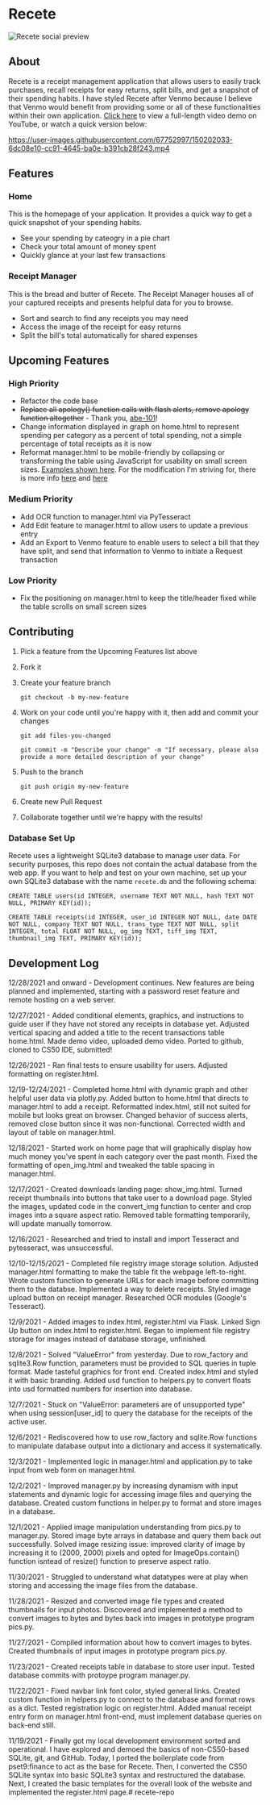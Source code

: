 # Recete

![Recete social preview](https://user-images.githubusercontent.com/67752997/150200809-46b25b03-989f-4c89-b31a-1584fbc0ac39.png)

## About
Recete is a receipt management application that allows users to easily track purchases, recall receipts for easy returns, split bills, and get a snapshot of their spending habits. I have styled Recete after Venmo because I believe that Venmo would benefit from providing some or all of these functionalities within their own application.
[Click here](https://www.youtube.com/watch?v=fMJopiHMkEI "Recete Video Demo - YouTube") to view a full-length video demo on YouTube, or watch a quick version below:


https://user-images.githubusercontent.com/67752997/150202033-6dc08e10-cc91-4645-ba0e-b391cb28f243.mp4


## Features
### Home
This is the homepage of your application. It provides a quick way to get a quick snapshot of your spending habits.
* See your spending by cateogry in a pie chart
* Check your total amount of money spent
* Quickly glance at your last few transactions

### Receipt Manager
This is the bread and butter of Recete. The Receipt Manager houses all of your captured receipts and presents helpful data for you to browse. 
* Sort and search to find any receipts you may need
* Access the image of the receipt for easy returns
* Split the bill's total automatically for shared expenses


## Upcoming Features
### High Priority
* Refactor the code base
* <s>Replace all apology() function calls with flash alerts, remove apology function altogether</s> - Thank you, [abe-101](https://github.com/abe-101)!
* Change information displayed in graph on home.html to represent spending per category as a percent of total spending, not a simple percentage of total receipts as it is now
* Reformat manager.html to be mobile-friendly by collapsing or transforming the table using JavaScript for usability on small screen sizes. [Examples shown here](https://medium.com/appnroll-publication/5-practical-solutions-to-make-responsive-data-tables-ff031c48b122). For the modification I'm striving for, there is more info [here](https://elvery.net/demo/responsive-tables/#:~:text=%3C/table%3E-,No%20More%20Tables,-This%20technique%20was) and [here](https://css-tricks.com/responsive-data-tables/)

### Medium Priority 
* Add OCR function to manager.html via PyTesseract
* Add Edit feature to manager.html to allow users to update a previous entry
* Add an Export to Venmo feature to enable users to select a bill that they have split, and send that information to Venmo to initiate a Request transaction

### Low Priority
* Fix the positioning on manager.html to keep the title/header fixed while the table scrolls on small screen sizes


## Contributing
1. Pick a feature from the Upcoming Features list above
1. Fork it
1. Create your feature branch

    `git checkout -b my-new-feature`

1. Work on your code until you're happy with it, then add and commit your changes

    `git add files-you-changed`

    `git commit -m "Describe your change" -m "If necessary, please also provide a more detailed description of your change"`

1. Push to the branch

    `git push origin my-new-feature`

1. Create new Pull Request
1. Collaborate together until we're happy with the results!

### Database Set Up
Recete uses a lightweight SQLite3 database to manage user data. For security purposes, this repo does not contain the actual database from the web app. If you want to help and test on your own machine, set up your own SQLite3 database with the name `recete.db` and the following schema:

`CREATE TABLE users(id INTEGER, username TEXT NOT NULL, hash TEXT NOT NULL, PRIMARY KEY(id));`

`CREATE TABLE receipts(id INTEGER, user_id INTEGER NOT NULL, date DATE NOT NULL, company TEXT NOT NULL, trans_type TEXT NOT NULL, split INTEGER, total FLOAT NOT NULL, og_img TEXT, tiff_img TEXT, thumbnail_img TEXT, PRIMARY KEY(id));`


## Development Log

12/28/2021 and onward - Development continues. New features are being planned and implemented, starting with a password reset feature and remote hosting on a web server.

12/27/2021 - Added conditional elements, graphics, and instructions to guide user if they have not stored any receipts in database yet. Adjusted vertical spacing and added a title to the recent transactions table home.html. Made demo video, uploaded demo video. Ported to github, cloned to CS50 IDE, submitted!

12/26/2021 - Ran final tests to ensure usability for users. Adjusted formatting on register.html. 


12/19-12/24/2021 - Completed home.html with dynamic graph and other helpful user data via plotly.py. Added button to home.html that directs to manager.html to add a receipt. Reformatted index.html, still not suited for mobile but looks great on browser. Changed behavior of success alerts, removed close button since it was non-functional. Corrected width and layout of table on manager.html.

12/18/2021 - Started work on home page that will graphically display how much money you've spent in each category over the past month. Fixed the formatting of open_img.html and tweaked the table spacing in manager.html.

12/17/2021 - Created downloads landing page: show_img.html. Turned receipt thumbnails into buttons that take user to a download page. Styled the images, updated code in the convert_img function to center and crop images into a square aspect ratio. Removed table formatting temporarily, will update manually tomorrow.

12/16/2021 - Researched and tried to install and import Tesseract and pytesseract, was unsuccessful.

12/10-12/15/2021 - Completed file registry image storage solution. Adjusted manager.html formatting to make the table fit the webpage left-to-right. Wrote custom function to generate URLs for each image before committing them to the databse. Implemented a way to delete receipts. Styled image upload button on receipt manager. Researched OCR modules (Google's Tesseract).

12/9/2021 - Added images to index.html, register.html via Flask. Linked Sign Up button on index.html to register.html. Began to implement file registry storage for images instead of database storage, unfinished. 

12/8/2021 - Solved "ValueError" from yesterday. Due to row_factory and sqlite3.Row function, parameters must be provided to SQL queries in tuple format. Made tasteful graphics for front end. Created index.html and styled it with basic branding. Added usd function to helpers.py to convert floats into usd formatted numbers for insertion into database.

12/7/2021 - Stuck on "ValueError: parameters are of unsupported type" when using session[user_id] to query the database for the receipts of the active user. 

12/6/2021 - Rediscovered how to use row_factory and sqlite.Row functions to manipulate database output into a dictionary and access it systematically.

12/3/2021 - Implemented logic in manager.html and application.py to take input from web form on manager.html. 

12/2/2021 - Improved manager.py by increasing dynamism with input statements and dynamic logic for accessing image files and querying the database. Created custom functions in helper.py to format and store images in a database. 

12/1/2021 - Applied image manipulation understanding from pics.py to manager.py. Stored image byte arrays in database and query them back out successfully. Solved image resizing issue: improved clarity of image by increasing it to (2000, 2000) pixels and opted for ImageOps.contain() function isntead of resize() function to preserve aspect ratio.

11/30/2021 - Struggled to understand what datatypes were at play when storing and accessing the image files from the database.

11/28/2021 - Resized and converted image file types and created thumbnails for input photos. Discovered and implemented a method to convert images to bytes and bytes back into images in prototype program pics.py.

11/27/2021 - Compiled information about how to convert images to bytes. Created thumbnails of input images in prototype program pics.py.

11/23/2021 - Created receipts table in database to store user input. Tested database commits with protoype program manager.py.

11/22/2021 - Fixed navbar link font color, styled general links. Created custom function in helpers.py to connect to the database and format rows as a dict. Tested registration logic on register.html. Added manual receipt entry form on manager.html front-end, must implement database queries on back-end still. 

11/19/2021 - Finally got my local development environment sorted and operational. I have explored and demoed the basics of non-CS50-based SQLite, git, and GitHub. Today, I ported the boilerplate code from pset9:finance to act as the base for Recete. Then, I converted the CS50 SQLite syntax into basic SQLite3 syntax and restructured the database. Next, I created the basic templates for the overall look of the website and implemented the register.html page.# recete-repo
